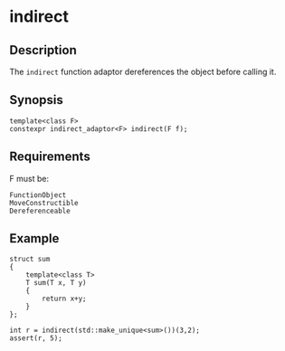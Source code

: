 indirect
========

Description
-----------

The `indirect` function adaptor dereferences the object before calling it.

Synopsis
--------

    template<class F>
    constexpr indirect_adaptor<F> indirect(F f);

Requirements
------------

F must be:

    FunctionObject
    MoveConstructible
    Dereferenceable

Example
-------

    struct sum
    {
        template<class T>
        T sum(T x, T y)
        {
            return x+y;
        }
    };

    int r = indirect(std::make_unique<sum>())(3,2);
    assert(r, 5);

